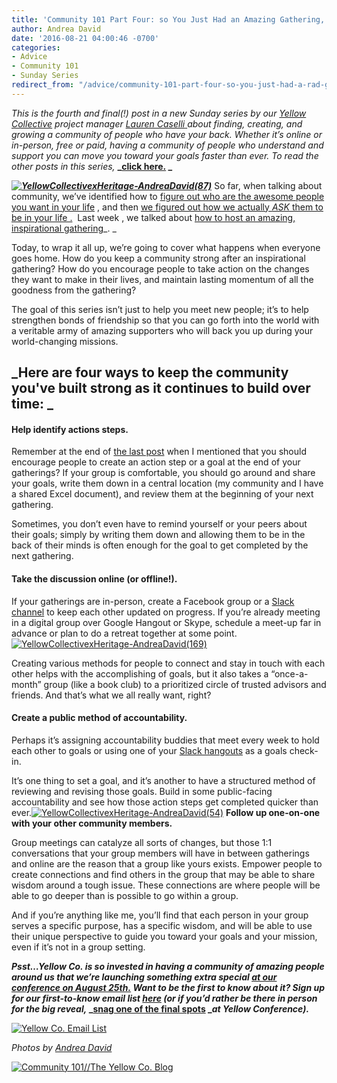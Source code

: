 ```yaml
---
title: 'Community 101 Part Four: so You Just Had an Amazing Gathering, Now What?'
author: Andrea David
date: '2016-08-21 04:00:46 -0700'
categories:
- Advice
- Community 101
- Sunday Series
redirect_from: "/advice/community-101-part-four-so-you-just-had-a-rad-gathering-now-what/"
---
```


_This is the fourth and final(!) post in a new Sunday series by our [Yellow Collective](http://yellowconference.us3.list-manage.com/subscribe?u=3f8e45f74e0653e404965e2ef&id=e811fb1a74) project manager_ [_Lauren Caselli_ ](http://www.laurencaselli.com/)_about finding, creating, and growing a community of people who have your back. Whether it’s online or in-person, free or paid, having a community of people who understand and support you can move you toward your goals faster than ever. To read the other posts in this series,_ **_[click here.](http://yellowconference.com/category/community-101/) _**

**_[![YellowCollectivexHeritage-AndreaDavid(87)](https://yellow-blog-images.imgix.net/2016/08/YellowCollectivexHeritage-AndreaDavid871.jpg)](https://yellow-blog-images.imgix.net/2016/08/YellowCollectivexHeritage-AndreaDavid871.jpg)_** So far, when talking about community, we’ve identified how to [figure out who are the awesome people you want in your life](http://yellowconference.com/2016/07/10/community-101-a-new-series-about-making-friends-as-an-adult/) , and then [we figured out ](http://yellowconference.com/2016/07/24/community-101-part-two-inviting-brilliant-people-into-your-life/) [how we actually _ASK_ them to be in your life .](http://yellowconference.com/2016/07/24/community-101-part-two-inviting-brilliant-people-into-your-life/)  Last week , we talked about [how to host an amazing, inspirational gathering](http://yellowconference.com/2016/08/07/6408/)_. _

Today, to wrap it all up, we’re going to cover what happens when everyone goes home. How do you keep a community strong after an inspirational gathering? How do you encourage people to take action on the changes they want to make in their lives, and maintain lasting momentum of all the goodness from the gathering?

The goal of this series isn’t just to help you meet new people; it’s to help strengthen bonds of friendship so that you can go forth into the world with a veritable army of amazing supporters who will back you up during your world-changing missions.

## _Here are four ways to keep the community you've built strong as it continues to build over time: _

#### **Help identify actions steps.**

Remember at the end of [the last post](http://yellowconference.com/2016/08/07/6408/) when I mentioned that you should encourage people to create an action step or a goal at the end of your gatherings? If your group is comfortable, you should go around and share your goals, write them down in a central location (my community and I have a shared Excel document), and review them at the beginning of your next gathering.

Sometimes, you don’t even have to remind yourself or your peers about their goals; simply by writing them down and allowing them to be in the back of their minds is often enough for the goal to get completed by the next gathering.

#### **Take the discussion online (or offline!).**

If your gatherings are in-person, create a Facebook group or a [Slack channel](https://slack.com/) to keep each other updated on progress. If you’re already meeting in a digital group over Google Hangout or Skype, schedule a meet-up far in advance or plan to do a retreat together at some point.[![YellowCollectivexHeritage-AndreaDavid(169)](https://yellow-blog-images.imgix.net/2016/08/YellowCollectivexHeritage-AndreaDavid169.jpg)](https://yellow-blog-images.imgix.net/2016/08/YellowCollectivexHeritage-AndreaDavid169.jpg)

Creating various methods for people to connect and stay in touch with each other helps with the accomplishing of goals, but it also takes a “once-a-month” group (like a book club) to a prioritized circle of trusted advisors and friends. And that’s what we all really want, right?

#### **Create a public method of accountability.**

Perhaps it’s assigning accountability buddies that meet every week to hold each other to goals or using one of your [Slack hangouts](https://slack.com/) as a goals check-in.

It’s one thing to set a goal, and it’s another to have a structured method of reviewing and revising those goals. Build in some public-facing accountability and see how those action steps get completed quicker than ever.[![YellowCollectivexHeritage-AndreaDavid(54)](https://yellow-blog-images.imgix.net/2016/08/YellowCollectivexHeritage-AndreaDavid54.jpg)](https://yellow-blog-images.imgix.net/2016/08/YellowCollectivexHeritage-AndreaDavid54.jpg) **Follow up one-on-one with your other community members.**

Group meetings can catalyze all sorts of changes, but those 1:1 conversations that your group members will have in between gatherings and online are the reason that a group like yours exists. Empower people to create connections and find others in the group that may be able to share wisdom around a tough issue. These connections are where people will be able to go deeper than is possible to go within a group.

And if you’re anything like me, you’ll find that each person in your group serves a specific purpose, has a specific wisdom, and will be able to use their unique perspective to guide you toward your goals and your mission, even if it’s not in a group setting.

**_Psst…Yellow Co. is so invested in having a community of amazing people around us that we’re launching something extra special_ **[**_at our conference on August 25th._**](http://yellowconference.com/conference/)** _Want to be the first to know about it? Sign up for our first-to-know email list_ **[**_here_**](http://yellowconference.us3.list-manage.com/subscribe?u=3f8e45f74e0653e404965e2ef&id=e811fb1a74)** _(or if you’d rather be there in person for the big reveal,_ ****_[snag one of the final spots](http://yellowconference.com/conference/) _****_at Yellow Conference)._**

[![Yellow Co. Email List](https://yellow-blog-images.imgix.net/2016/07/EMAIL-LIST.jpg)](http://yellowconference.us3.list-manage2.com/subscribe?u=3f8e45f74e0653e404965e2ef&id=7cb1ced4ff)

_Photos by [Andrea David](http://andreadavid.co/)_

[![Community 101//The Yellow Co. Blog](https://yellow-blog-images.imgix.net/2016/07/LAURENCASELLI.jpg)](http://www.laurencaselli.com/)
